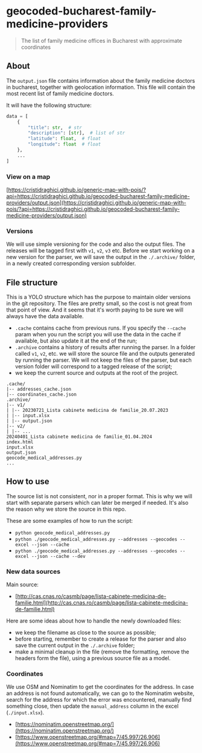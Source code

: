 # geocoded-bucharest-family-medicine-providers

> The list of family medicine offices in Bucharest with approximate coordinates

## About

The `output.json` file contains information about the family medicine doctors in bucharest, together with geolocation information. This file will contain the most recent list of family medicine doctors.

It will have the following structure:

```python
data = [
    {
        "title": str,  # str
        "description": [str],  # list of str
        "latitude": float,  # float
        "longitude": float  # float
    },
    ...
]
```

### View on a map

[https://cristidraghici.github.io/generic-map-with-pois/?api=https://cristidraghici.github.io/geocoded-bucharest-family-medicine-providers/output.json](https://cristidraghici.github.io/generic-map-with-pois/?api=https://cristidraghici.github.io/geocoded-bucharest-family-medicine-providers/output.json)

### Versions

We will use simple versioning for the code and also the output files. The releases will be tagged first with `v1`, `v2`, `v3` etc. Before we start working on a new version for the parser, we will save the output in the `./.archive/` folder, in a newly created corresponding version subfolder.

## File structure

This is a YOLO structure which has the purpose to maintain older versions in the git repository. The files are pretty small, so the cost is not great from that point of view. And it seems that it's worth paying to be sure we will always have the data available.

- `.cache` contains cache from previous runs. If you specify the `--cache` param when you run the script you will use the data in the cache if available, but also update it at the end of the run;
- `.archive` contains a history of results after running the parser. In a folder called `v1`, `v2`, etc. we will store the source file and the outputs generated by running the parser. We will not keep the files of the parser, but each version folder will correspond to a tagged release of the script;
- we keep the current source and outputs at the root of the project.

```
.cache/
|-- addresses_cache.json
|-- coordinates_cache.json
.archive/
|-- v1/
| |-- 20230721_Lista cabinete medicina de familie_20.07.2023
| |-- input.xlsx
| |-- output.json
|-- v2/
| |-- ...
20240401_Lista cabinete medicina de familie_01.04.2024
index.html
input.xlsx
output.json
geocode_medical_addresses.py
...
```

## How to use

The source list is not consistent, nor in a proper format. This is why we will start with separate parsers which can later be merged if needed. It's also the reason why we store the source in this repo.

These are some examples of how to run the script:

- `python geocode_medical_addresses.py`
- `python ./geocode_medical_addresses.py --addresses --geocodes --excel --json --cache`
- `python ./geocode_medical_addresses.py --addresses --geocodes --excel --json --cache --dev`

### New data sources

Main source:

- [http://cas.cnas.ro/casmb/page/lista-cabinete-medicina-de-familie.html](http://cas.cnas.ro/casmb/page/lista-cabinete-medicina-de-familie.html)

Here are some ideas about how to handle the newly downloaded files:

- we keep the filename as close to the source as possible;
- before starting, remember to create a release for the parser and also save the current output in the `./.archive` folder;
- make a minimal cleanup in the file (remove the formatting, remove the headers form the file), using a previous source file as a model.

### Coordinates

We use OSM and Nominatim to get the coordinates for the address. In case an address is not found automatically, we can go to the Nominatim website, search for the address for which the error was encountered, manually find something close, then update the `manual_address` column in the excel (`./input.xlsx`).

- [https://nominatim.openstreetmap.org/](https://nominatim.openstreetmap.org/)
- [https://www.openstreetmap.org/#map=7/45.997/26.906](https://www.openstreetmap.org/#map=7/45.997/26.906)
